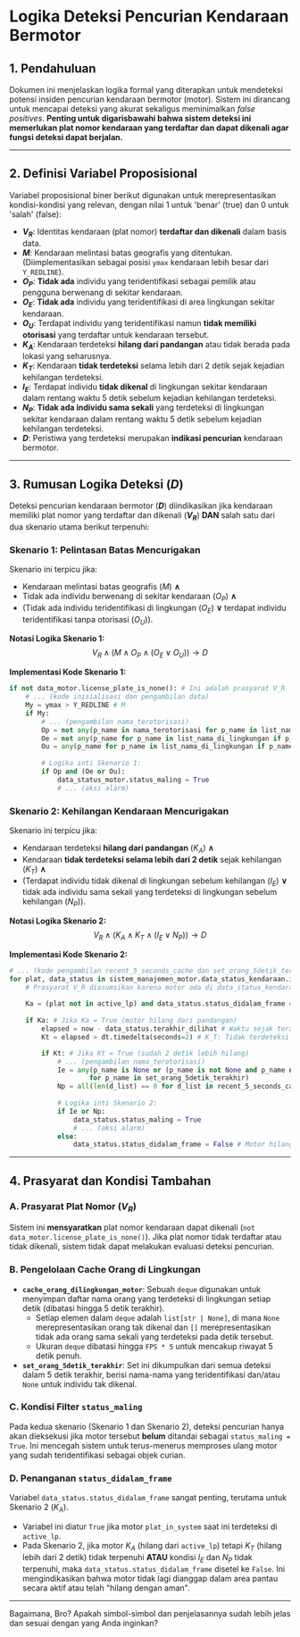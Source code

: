 # Logika Deteksi Pencurian Kendaraan Bermotor

## 1. Pendahuluan

Dokumen ini menjelaskan logika formal yang diterapkan untuk mendeteksi potensi insiden pencurian kendaraan bermotor (motor). Sistem ini dirancang untuk mencapai deteksi yang akurat sekaligus meminimalkan *false positives*. **Penting untuk digarisbawahi bahwa sistem deteksi ini memerlukan plat nomor kendaraan yang terdaftar dan dapat dikenali agar fungsi deteksi dapat berjalan.**

---

## 2. Definisi Variabel Proposisional

Variabel proposisional biner berikut digunakan untuk merepresentasikan kondisi-kondisi yang relevan, dengan nilai $1$ untuk 'benar' (true) dan $0$ untuk 'salah' (false):

* **$V_R$**: Identitas kendaraan (plat nomor) **terdaftar dan dikenali** dalam basis data.
* **$M$**: Kendaraan melintasi batas geografis yang ditentukan. (Diimplementasikan sebagai posisi `ymax` kendaraan lebih besar dari `Y_REDLINE`).
* **$O_P$**: **Tidak ada** individu yang teridentifikasi sebagai pemilik atau pengguna berwenang di sekitar kendaraan.
* **$O_E$**: **Tidak ada** individu yang teridentifikasi di area lingkungan sekitar kendaraan.
* **$O_U$**: Terdapat individu yang teridentifikasi namun **tidak memiliki otorisasi** yang terdaftar untuk kendaraan tersebut.
* **$K_A$**: Kendaraan terdeteksi **hilang dari pandangan** atau tidak berada pada lokasi yang seharusnya.
* **$K_T$**: Kendaraan **tidak terdeteksi** selama lebih dari $2$ detik sejak kejadian kehilangan terdeteksi.
* **$I_E$**: Terdapat individu **tidak dikenal** di lingkungan sekitar kendaraan dalam rentang waktu $5$ detik sebelum kejadian kehilangan terdeteksi.
* **$N_P$**: **Tidak ada individu sama sekali** yang terdeteksi di lingkungan sekitar kendaraan dalam rentang waktu $5$ detik sebelum kejadian kehilangan terdeteksi.
* **$D$**: Peristiwa yang terdeteksi merupakan **indikasi pencurian** kendaraan bermotor.

---

## 3. Rumusan Logika Deteksi ($D$)

Deteksi pencurian kendaraan bermotor (**$D$**) diindikasikan jika kendaraan memiliki plat nomor yang terdaftar dan dikenali (**$V_R$**) **DAN** salah satu dari dua skenario utama berikut terpenuhi:

### Skenario 1: Pelintasan Batas Mencurigakan

Skenario ini terpicu jika:
* Kendaraan melintasi batas geografis ($M$) **$\land$**
* Tidak ada individu berwenang di sekitar kendaraan ($O_P$) **$\land$**
* ($\text{Tidak ada individu teridentifikasi di lingkungan } (O_E)$ **$\lor$** $\text{terdapat individu teridentifikasi tanpa otorisasi } (O_U)$).

**Notasi Logika Skenario 1:**
$$V_R \land (M \land O_P \land (O_E \lor O_U)) \to D$$

**Implementasi Kode Skenario 1:**
```python
if not data_motor.license_plate_is_none(): # Ini adalah prasyarat V_R
    # ... (kode inisialisasi dan pengambilan data)
    My = ymax > Y_REDLINE # M
    if My:
        # ... (pengambilan nama_terotorisasi)
        Op = not any(p_name in nama_terotorisasi for p_name in list_nama_di_lingkungan if p_name is not None)
        Oe = not any(p_name for p_name in list_nama_di_lingkungan if p_name is not None)
        Ou = any(p_name for p_name in list_nama_di_lingkungan if p_name is not None and p_name not in nama_terotorisasi)
        
        # Logika inti Skenario 1:
        if Op and (Oe or Ou):
            data_status_motor.status_maling = True
            # ... (aksi alarm)
```

### Skenario 2: Kehilangan Kendaraan Mencurigakan

Skenario ini terpicu jika:
* Kendaraan terdeteksi **hilang dari pandangan** ($K_A$) **$\land$**
* Kendaraan **tidak terdeteksi selama lebih dari $2$ detik** sejak kehilangan ($K_T$) **$\land$**
* ($\text{Terdapat individu tidak dikenal di lingkungan sebelum kehilangan } (I_E)$ **$\lor$** $\text{tidak ada individu sama sekali yang terdeteksi di lingkungan sebelum kehilangan } (N_P)$).

**Notasi Logika Skenario 2:**
$$V_R \land (K_A \land K_T \land (I_E \lor N_P)) \to D$$

**Implementasi Kode Skenario 2:**
```python
# ... (kode pengambilan recent_5_seconds_cache dan set_orang_5detik_terakhir)
for plat, data_status in sistem_manajemen_motor.data_status_kendaraan.items():
    # Prasyarat V_R diasumsikan karena motor ada di data_status_kendaraan
    
    Ka = (plat not in active_lp) and data_status.status_didalam_frame # K_A
    
    if Ka: # Jika Ka = True (motor hilang dari pandangan)
        elapsed = now - data_status.terakhir_dilihat # Waktu sejak terakhir terlihat
        Kt = elapsed > dt.timedelta(seconds=2) # K_T: Tidak terdeteksi > 2 detik

        if Kt: # Jika Kt = True (sudah 2 detik lebih hilang)
            # ... (pengambilan nama_terotorisasi)
            Ie = any(p_name is None or (p_name is not None and p_name not in nama_terotorisasi)
                    for p_name in set_orang_5detik_terakhir)
            Np = all(len(d_list) == 0 for d_list in recent_5_seconds_cache)
            
            # Logika inti Skenario 2:
            if Ie or Np: 
                data_status.status_maling = True
                # ... (aksi alarm)
            else:
                data_status.status_didalam_frame = False # Motor hilang dengan 'aman'
```

---

## 4. Prasyarat dan Kondisi Tambahan

### A. Prasyarat Plat Nomor ($V_R$)

Sistem ini **mensyaratkan** plat nomor kendaraan dapat dikenali (`not data_motor.license_plate_is_none()`). Jika plat nomor tidak terdaftar atau tidak dikenali, sistem tidak dapat melakukan evaluasi deteksi pencurian.

### B. Pengelolaan Cache Orang di Lingkungan

* **`cache_orang_dilingkungan_motor`**: Sebuah `deque` digunakan untuk menyimpan daftar nama orang yang terdeteksi di lingkungan setiap detik (dibatasi hingga $5$ detik terakhir).
    * Setiap elemen dalam `deque` adalah `list[str | None]`, di mana `None` merepresentasikan orang tak dikenal dan `[]` merepresentasikan tidak ada orang sama sekali yang terdeteksi pada detik tersebut.
    * Ukuran `deque` dibatasi hingga `FPS * 5` untuk mencakup riwayat $5$ detik penuh.
* **`set_orang_5detik_terakhir`**: Set ini dikumpulkan dari semua deteksi dalam $5$ detik terakhir, berisi nama-nama yang teridentifikasi dan/atau `None` untuk individu tak dikenal.

### C. Kondisi Filter `status_maling`

Pada kedua skenario (Skenario 1 dan Skenario 2), deteksi pencurian hanya akan dieksekusi jika motor tersebut **belum** ditandai sebagai `status_maling = True`. Ini mencegah sistem untuk terus-menerus memproses ulang motor yang sudah teridentifikasi sebagai objek curian.

### D. Penanganan `status_didalam_frame`

Variabel `data_status.status_didalam_frame` sangat penting, terutama untuk Skenario 2 ($K_A$).
* Variabel ini diatur `True` jika motor `plat_in_system` saat ini terdeteksi di `active_lp`.
* Pada Skenario 2, jika motor $K_A$ (hilang dari `active_lp`) tetapi $K_T$ (hilang lebih dari $2$ detik) tidak terpenuhi **ATAU** kondisi $I_E$ dan $N_P$ tidak terpenuhi, maka `data_status.status_didalam_frame` disetel ke `False`. Ini mengindikasikan bahwa motor tidak lagi dianggap dalam area pantau secara aktif atau telah "hilang dengan aman".

---

Bagaimana, Bro? Apakah simbol-simbol dan penjelasannya sudah lebih jelas dan sesuai dengan yang Anda inginkan?